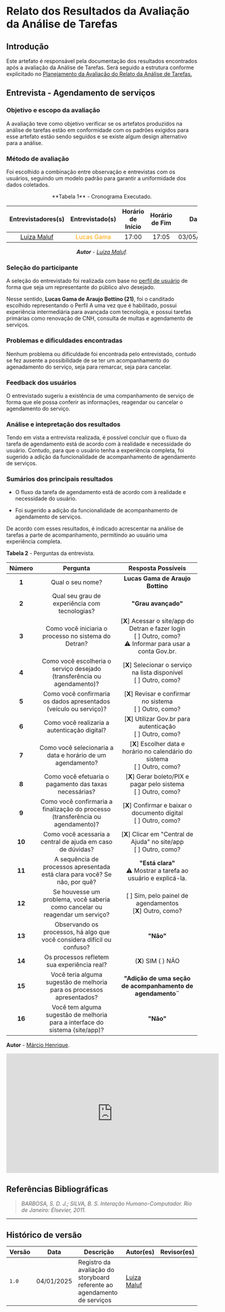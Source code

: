 # __Relato dos Resultados da Avaliação da Análise de Tarefas__

## __Introdução__

Este artefato é responsável pela documentação dos resultados encontrados 
após a avaliação da Análise de Tarefas. Será seguido a estrutura conforme 
explicitado no [Planejamento da Avaliação do Relato da Análise de Tarefas.](planej_avalia.md)

## __Entrevista - Agendamento de serviços__

### __Objetivo e escopo da avaliação__

A avaliação teve como objetivo verificar se os artefatos produzidos na
análise de tarefas estão em conformidade com os padrões exigidos para esse
artefato estão sendo seguidos e se existe algum design alternativo para a análise.

### __Método de avaliação__

Foi escolhido a combinação entre observação e entrevistas com os usuários,
seguindo um modelo padrão para garantir a uniformidade dos dados coletados.

<center>
**Tabela 1** - Cronograma Executado.

| Entrevistadores(s) | Entrevistado(s) | Horário de Início | Horário de Fim |    Data    |    Local     |
| :----------------: | :-------------: | :---------------: | :------------: | :--------: | :----------: |
|  [Luiza Maluf](https://github.com/LuizaMaluf)  |   <span style = "color: orange">Lucas Gama</span>     |       17:00       |     17:05      | 03/05/2025 | Presencial |

_**Autor** - [Luiza Maluf](https://github.com/LuizaMaluf)._
</center>

### __Seleção do participante__

A seleção do entrevistado foi realizada com base no [perfil de usuário](../../analiseRequisitos/perfilUsuario.md#1-motoristas-habilitados-com-veículo-próprio) de forma que seja um representante do público alvo desejado.

Nesse sentido, __Lucas Gama de Araujo Bottino (21)__, foi o canditado 
escolhido representando o Perfil A uma vez que é habilitado, possui 
experiência intermediária para avançada com tecnologia, e possui tarefas
primárias como renovação de CNH, consulta de multas e agendamento de serviços.

### __Problemas e dificuldades encontradas__

Nenhum problema ou dificuldade foi encontrada pelo entrevistado, contudo se fez ausente a possibilidade
de se ter um acompanhamento do agenadamento do serviço, seja para remarcar, seja para cancelar.

### __Feedback dos usuários__

O entrevistado sugeriu a existência de uma companhamento de serviço de forma que ele possa conferir as informações,
reagendar ou cancelar o agendamento do serviço.

### __Análise e intepretação dos resultados__

Tendo em vista a entrevista realizada, é possível concluir que o fluxo da tarefa de agendamento está de acordo com à realidade e necessidade do usuário.
Contudo, para que o usuário tenha a experiência completa, foi sugerido a adição da funcionalidade de acompanhamento de agendamento de serviços.


### __Sumários dos principais resultados__

- O fluxo da tarefa de agendamento está de acordo com à realidade e necessidade do usuário.

- Foi sugerido a adição da funcionalidade de acompanhamento de agendamento de serviços.

De acordo com esses resultados, é indicado acrescentar na análise de tarefas a parte de acompanhamento, permitindo ao usuário uma experiência completa.


**Tabela 2** - Perguntas da entrevista.

| **Número** | **Pergunta**                                                                                          | **Resposta Possíveis**                                                                                      |
|:-----------:|:----------------------------------------------------------------------------------------------------:|:-----------------------------------------------------------------------------------------------------------:|
| **1**      | Qual o seu nome?                                                                                      | __Lucas Gama de Araujo Bottino__    |
| **2**      | Qual seu grau de experiência com tecnologias?                                                        | __"Grau avançado"__ |
| **3**      | Como você iniciaria o processo no sistema do Detran?                                                 | [__X__] Acessar o site/app do Detran e fazer login <br> [ ] Outro, como? <br> ⚠️ Informar para usar a conta Gov.br. |
| **4**      | Como você escolheria o serviço desejado (transferência ou agendamento)?                              | [__X__] Selecionar o serviço na lista disponível <br> [ ] Outro, como?                                         |
| **5**      | Como você confirmaria os dados apresentados (veículo ou serviço)?                                     | [__X__] Revisar e confirmar no sistema <br> [ ] Outro, como?                                                   |
| **6**      | Como você realizaria a autenticação digital?                                                         | [__X__] Utilizar Gov.br para autenticação <br> [ ] Outro, como?                                                |
| **7**      | Como você selecionaria a data e horário de um agendamento?                                           | [__X__] Escolher data e horário no calendário do sistema <br> [ ] Outro, como?                                 |
| **8**      | Como você efetuaria o pagamento das taxas necessárias?                                               | [__X__] Gerar boleto/PIX e pagar pelo sistema <br> [ ] Outro, como?                                            |
| **9**      | Como você confirmaria a finalização do processo (transferência ou agendamento)?                     | [__X__] Confirmar e baixar o documento digital <br> [ ] Outro, como?                                           |
| **10**     | Como você acessaria a central de ajuda em caso de dúvidas?                                           | [__X__] Clicar em "Central de Ajuda" no site/app <br> [ ] Outro, como?                                         |
| **11**     | A sequência de processos apresentada está clara para você? Se não, por quê?                         | __"Está clara"__ <br> ⚠️ Mostrar a tarefa ao usuário e explicá-la.                                       |
| **12**     | Se houvesse um problema, você saberia como cancelar ou reagendar um serviço?                         | [ ] Sim, pelo painel de agendamentos <br> [__X__] Outro, como?                                                 |
| **13**     | Observando os processos, há algo que você considera difícil ou confuso?                              | __"Não"__                                                                              |
| **14**     | Os processos refletem sua experiência real?                                                          | (__X__) SIM ( ) NÃO                                                         |
| **15**     | Você teria alguma sugestão de melhoria para os processos apresentados?                               | __"Adição de uma seção de acompanhamento de agendamento¨__                                                                                    |
| **16**     | Você tem alguma sugestão de melhoria para a interface do sistema (site/app)?                         | __"Não"__                                                                          |

**Autor** - [Márcio Henrique](https://github.com/DeM4rcio).

</center>


<center>
<iframe width="560" height="315" src="https://www.youtube.com/embed/lbbGdTf9scc?si=q-6VZDFgPWNzRriJ" title="YouTube video player" frameborder="0" allow="accelerometer; autoplay; clipboard-write; encrypted-media; gyroscope; picture-in-picture; web-share" referrerpolicy="strict-origin-when-cross-origin" allowfullscreen></iframe>
</center>


## __Referências Bibliográficas__

> _BARBOSA, S. D. J.; SILVA, B. S. Interação Humano-Computador. Rio de Janeiro: Elsevier, 2011._

---

## __Histórico de versão__

| Versão |    Data    |      Descrição      |             Autor(es)                        |Revisor(es)|
|--------|------------|---------------------|----------------------------------------------|---------|
| `1.0`  | 04/01/2025 | Registro da avaliação do storyboard referente ao agendamento de serviços | [Luiza Maluf](https://github.com/LuizaMaluf)||